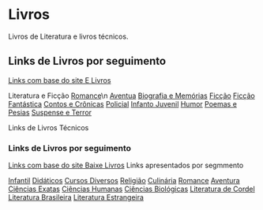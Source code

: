 # Livros
Livros de Literatura e livros técnicos.

## Links de Livros por seguimento
[Links com base do site E Livros](https://elivros.love/)

Literatura e Ficção
[Romance](https://elivros.love/categoria/romance)\n
[Aventua](https://elivros.love/categoria/aventura)
[Biografia e Memórias](https://elivros.love/categoria/biografias-e-memorias)
[Ficção](https://elivros.love/categoria/ficcao)
[Ficção Fantástica](https://elivros.love/categoria/ficcao-fantastica)
[Contos e Crônicas](https://elivros.love/categoria/contos-e-cronicas)
[Policial](https://elivros.love/categoria/policial)
[Infanto Juvenil](https://elivros.love/categoria/infanto-juvenil)
[Humor](https://elivros.love/categoria/humor)
[Poemas e Pesias](https://elivros.love/categoria/poemas-e-poesias)
[Suspense e Terror](https://elivros.love/categoria/suspense-e-terror)

Links de Livros Técnicos
[](https://elivros.love/categoria/informatica)
[](https://elivros.love/categoria/artes-e-musica)
[](https://elivros.love/categoria/administracao-e-economia)
[](https://elivros.love/categoria/direito)
[](https://elivros.love/categoria/didaticos)
[](https://elivros.love/categoria/direito)
[](https://elivros.love/categoria/concurso-publico)
[](https://elivros.love/categoria/informatica)
[](https://elivros.love/categoria/gastronoma)
[](https://elivros.love/categoria/psicologia)
[](https://elivros.love/categoria/nutricao-e-dietas)
[](https://elivros.love/categoria/saude-medicina)

### Links de Livros por seguimento
[Links com base do site Baixe Livros](https://www.baixelivros.com.br/)
Links apresentados por segmmento

[Infantil](https://www.baixelivros.com.br/literatura-infantil)
[Didáticos](https://www.baixelivros.com.br/didaticos)
[Cursos Diversos](https://www.baixelivros.com.br/biblioteca/cursos)
[Religião](https://www.baixelivros.com.br/biblioteca/religiao)
[Culinária](https://www.baixelivros.com.br/biblioteca/culinaria)
[Romance](https://www.baixelivros.com.br/biblioteca/romance)
[Aventura](https://www.baixelivros.com.br/biblioteca/aventura)
[Ciências Exatas](https://www.baixelivros.com.br/biblioteca/ciencias-exatas)
[Ciências Humanas](https://www.baixelivros.com.br/ciencias-humanas-e-sociais)
[Ciências Biológicas](https://www.baixelivros.com.br/biblioteca/biologicas-e-saude)
[Literatura de Cordel](https://www.baixelivros.com.br/biblioteca/literatura-de-cordel)
[Literatura Brasileira](https://www.baixelivros.com.br/literatura-brasileira/)
[Literatura Estrangeira](https://www.baixelivros.com.br/biblioteca/literatura-estrangeira)

